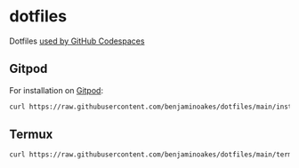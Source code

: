 # dotfiles

Dotfiles [used by GitHub Codespaces](https://docs.github.com/en/github/developing-online-with-codespaces/personalizing-codespaces-for-your-account)

## Gitpod

For installation on [Gitpod](http://gitpod.io/):

```sh
curl https://raw.githubusercontent.com/benjaminoakes/dotfiles/main/install | sh
```

## Termux

```sh
curl https://raw.githubusercontent.com/benjaminoakes/dotfiles/main/termux-install | sh
```
